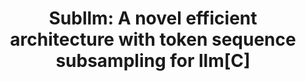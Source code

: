 ---
badge: "ECAI2024"
image: "_pages/includes/imgs/subllm.png"
title: "Subllm: A novel efficient architecture with token sequence subsampling for llm[C]"
link: "https://arxiv.org/pdf/2406.06571?"
authors: "Quandong Wang, Yuxuan Yuan, Xiaoyu Yang, Ruike Zhang, <*Kang Zhao*>, Wei Liu, Jian Luan, Daniel Povey, Bin Wang"
year: 2024
links:
  - name: "Arxiv"
    url: "https://arxiv.org/pdf/2406.06571?"
  - name: "GitHub"
    url: "https://github.com/XiaoMi/subllm"
---